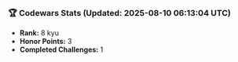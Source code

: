 ### 🏆 Codewars Stats (Updated: 2025-08-10 06:13:04 UTC)

- **Rank:** 8 kyu
- **Honor Points:** 3
- **Completed Challenges:** 1
